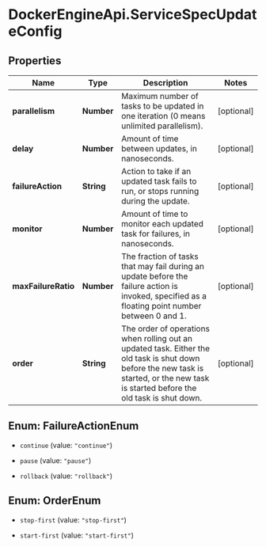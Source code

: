 # DockerEngineApi.ServiceSpecUpdateConfig

## Properties

Name | Type | Description | Notes
------------ | ------------- | ------------- | -------------
**parallelism** | **Number** | Maximum number of tasks to be updated in one iteration (0 means unlimited parallelism).  | [optional] 
**delay** | **Number** | Amount of time between updates, in nanoseconds. | [optional] 
**failureAction** | **String** | Action to take if an updated task fails to run, or stops running during the update.  | [optional] 
**monitor** | **Number** | Amount of time to monitor each updated task for failures, in nanoseconds.  | [optional] 
**maxFailureRatio** | **Number** | The fraction of tasks that may fail during an update before the failure action is invoked, specified as a floating point number between 0 and 1.  | [optional] 
**order** | **String** | The order of operations when rolling out an updated task. Either the old task is shut down before the new task is started, or the new task is started before the old task is shut down.  | [optional] 



## Enum: FailureActionEnum


* `continue` (value: `"continue"`)

* `pause` (value: `"pause"`)

* `rollback` (value: `"rollback"`)





## Enum: OrderEnum


* `stop-first` (value: `"stop-first"`)

* `start-first` (value: `"start-first"`)




